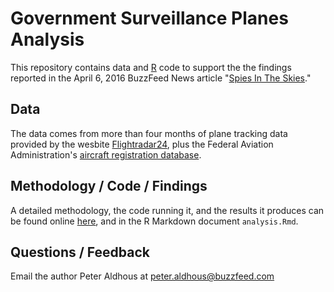 # Government Surveillance Planes Analysis

This repository contains data and [R](https://www.r-project.org/) code to support the the findings reported in the April 6, 2016 BuzzFeed News article "[Spies In The Skies](https://www.buzzfeed.com/peteraldhous/spies-in-the-skies)."

## Data

The data comes from more than four months of plane tracking data provided by the wesbite [Flightradar24](https://www.flightradar24.com/), plus the Federal Aviation Administration's [aircraft registration database](http://www.faa.gov/licenses_certificates/aircraft_certification/aircraft_registry/releasable_aircraft_download/).

## Methodology / Code / Findings

A detailed methodology, the code running it, and the results it produces can be found online [here](https://buzzfeednews.github.io/2016-04-federal-surveillance-planes/analysis.html), and in the R Markdown document `analysis.Rmd`.

## Questions / Feedback

Email the author Peter Aldhous at [peter.aldhous@buzzfeed.com](mailto:peter.aldhous@buzzfeed.com[](http://))


